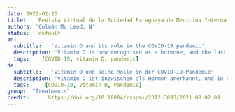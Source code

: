 ```yaml
---
date: 2022-01-25
title:    Revista Virtual de la Sociedad Paraguaya de Medicina Interna 
authors: 'Colmán Mc Leod, N'
status:   default
en:
  subtitle:   'Vitamin D and its role in the COVID-19 pandemic'
  description: 'Vitamin D is now recognised as a hormone, and the last two decades have seen a significant change in the way its influence on human health is viewed. For example, the vitamin D receptor (VDR) and the vitamin D activating enzyme 1-α-hydroxylase (CYP27B1) have been found to be expressed in many cell types such as the intestine, pancreas, prostate and cells of the immune system. This shows that the effect of vitamin D goes far beyond the known connection with phosphocalcium metabolism and bone health.'
  tags:    [COVID-19, vitamin D, pandemic]
de: 
  subtitle:   'Vitamin D und seine Rolle in der COVID-19-Pandemie'
  description: 'Vitamin D ist inzwischen als Hormon anerkannt, und in den letzten zwei Jahrzehnten hat sich die Sichtweise auf seinen Einfluss auf die menschliche Gesundheit erheblich verändert. So wurde festgestellt, dass der Vitamin-D-Rezeptor (VDR) und das Vitamin-D-aktivierende Enzym 1-α-Hydroxylase (CYP27B1) in vielen Zelltypen wie im Darm, in der Bauchspeicheldrüse, in der Prostata und in Zellen des Immunsystems exprimiert werden. Dies zeigt, dass die Wirkung von Vitamin D weit über den bekannten Zusammenhang mit dem Phosphokalziumstoffwechsel und der Knochengesundheit hinausgeht.'
  tags:     [COVID-19, Vitamin D, Pandemie]
group:  "Treatments"
credit:      https://doi.org/10.18004/rvspmi/2312-3893/2021.08.02.09
---
```

